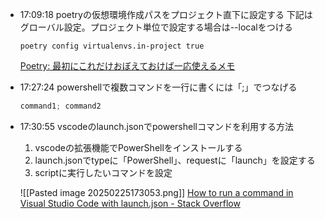 
- 17:09:18 
	poetryの仮想環境作成パスをプロジェクト直下に設定する
	下記はグローバル設定。プロジェクト単位で設定する場合は--localをつける
	
	`poetry config virtualenvs.in-project true`
	
	[Poetry: 最初にこれだけおぼえておけば一応使えるメモ](https://zenn.dev/pollenjp/articles/2022-05-29-beginning-poetry#virtualenv%E8%A8%AD%E5%AE%9A) 

- 17:27:24 
	powershellで複数コマンドを一行に書くには「;」でつなげる
	```powershell
	command1; command2
	``` 
- 17:30:55 
	vscodeのlaunch.jsonでpowershellコマンドを利用する方法
	1. vscodeの拡張機能でPowerShellをインストールする
	2. launch.jsonでtypeに「PowerShell」、requestに「launch」を設定する
	3. scriptに実行したいコマンドを設定
	
	![[Pasted image 20250225173053.png]] [How to run a command in Visual Studio Code with launch.json - Stack Overflow](https://stackoverflow.com/questions/43836861/how-to-run-a-command-in-visual-studio-code-with-launch-json#:~:text=To%20create%20a%20launch%20configuration)